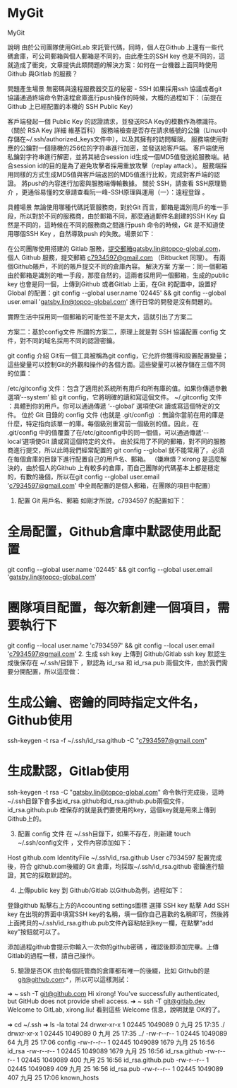 # MyGit
MyGit

說明
由於公司團隊使用GitLab 來託管代碼，同時，個人在Github 上還有一些代碼倉庫，可公司郵箱與個人郵箱是不同的，由此產生的SSH key 也是不同的，這就造成了衝突，文章提供此類問題的解決方案：如何在一台機器上面同時使用Github 與Gitlab 的服務？

問題產生場景
無密碼與遠程服務器交互的秘密 - SSH
如果採用ssh 協議或者git 協議通過終端命令對遠程倉庫進行push操作的時候，大概的過程如下：（前提在 Github 上已經配置的本機的 SSH Public Key）

客戶端發起一個 Public Key 的認證請求，並發送RSA Key的模數作為標識符。 （關於 RSA Key 詳細 維基百科）
服務端檢查是否存在請求帳號的公鑰（Linux中存儲在~/.ssh/authorized_keys文件中），以及其擁有的訪問權限。
服務端使用對應的公鑰對一個隨機的256位的字符串進行加密，並發送給客戶端。
客戶端使用私鑰對字符串進行解密，並將其結合session id生成一個MD5值發送給服務端。結合session id的目的是為了避免攻擊者採用重放攻擊（replay attack）。
服務端採用同樣的方式生成MD5值與客戶端返回的MD5值進行比較，完成對客戶端的認證。
將push的內容進行加密與服務端傳輸數據。
關於 SSH，請查看 SSH原理簡介 ，更通俗易懂的文章請查看阮一峰-SSH原理與運用（一）：遠程登錄 。

具體場景
無論使用哪種代碼託管服務商，對於Git 而言，郵箱是識別用戶的唯一手段，所以對於不同的服務商，由於郵箱不同，那麼通過郵件名創建的SSH Key 自然是不同的，這時候在不同的服務商之間進行push 命令的時候，Git 是不知道使用哪個SSH Key ，自然導致push 的失敗。場景如下：

在公司團隊使用搭建的 Gitlab 服務，提交郵箱gatsby.lin@topco-global.com， 個人 Github 服務，提交郵箱 c7934597@gmail.com （Bitbucket 同理）。
有兩個Github賬戶，不同的賬戶提交不同的倉庫內容。
解決方案
方案一：同一個郵箱
由於郵箱是識別的唯一手段，那麼自然的，這兩者採用同一個郵箱，生成的public key 也會是同一個，上傳到Github 或者Gitlab 上面，在Git 的配置中，設置好Global 的配置：git config --global user.name '02445' && git config --global user.email 'gatsby.lin@topco-global.com' 進行日常的開發是沒有問題的。

實際生活中採用同一個郵箱的可能性並不是太大，這就引出了方案二

方案二：基於config文件
所謂的方案二，原理上就是對 SSH 協議配置 config 文件，對不同的域名採用不同的認證密鑰。

git config 介紹
Git有一個工具被稱為git config，它允許你獲得和設置配置變量；這些變量可以控制Git的外觀和操作的各個方面。這些變量可以被存儲在三個不同的位置：

/etc/gitconfig 文件：包含了適用於系統所有用戶和所有庫的值。如果你傳遞參數選項’--system’ 給 git config，它將明確的讀和寫這個文件。
~/.gitconfig 文件 ：具體到你的用戶。你可以通過傳遞 ‘--global’ 選項使Git 讀或寫這個特定的文件。
位於 Git 目錄的 config 文件 (也就是 .git/config) ：無論你當前在用的庫是什麼，特定指向該單一的庫。每個級別重寫前一個級別的值。因此，在 .git/config 中的值覆蓋了在/etc/gitconfig中的同一個值，可以通過傳遞‘--local’選項使Git 讀或寫這個特定的文件。
由於採用了不同的郵箱，對不同的服務商進行提交，所以此時我們經常配置的 git config --global 就不能常用了，必須在每個倉庫的目錄下進行配置自己的用戶名、郵箱。 （嫌麻煩？xirong 是這麼解決的，由於個人的Github 上有較多的倉庫，而自己團隊的代碼基本上都是穩定的，有數的幾個，所以在git config --global user.email 'c7934597@gmail.com' 中全局配置的是個人郵箱，在團隊的項目中配置）

1. 配置 Git 用戶名、郵箱
如剛才所說，c7934597 的配置如下：

# 全局配置，Github倉庫中默認使用此配置
git config --global user.name '02445' && git config --global user.email 'gatsby.lin@topco-global.com'

# 團隊項目配置，每次新創建一個項目，需要執行下
git config --local user.name 'c7934597' && git config --local user.email 'c7934597@gmail.com'
2. 生成 ssh key 上傳到 Github/Gitlab
ssh key 默認生成後保存在 ~/.ssh/目錄下 ，默認為 id_rsa 和 id_rsa.pub 兩個文件，由於我們需要分開配置，所以這麼做：

# 生成公鑰、密鑰的同時指定文件名，Github使用
ssh-keygen -t rsa -f ~/.ssh/id_rsa.github -C "c7934597@gmail.com"

# 生成默認，Gitlab使用
ssh-keygen -t rsa -C "gatsby.lin@topco-global.com"
命令執行完成後，這時~/.ssh目錄下會多出id_rsa.github和id_rsa.github.pub兩個文件，id_rsa.github.pub 裡保存的就是我們要使用的key，這個key就是用來上傳到Github上的。

3. 配置 config 文件
在 ~/.ssh目錄下，如果不存在，則新建 touch ~/.ssh/config文件 ，文件內容添加如下：

Host github.com
     IdentityFile ~/.ssh/id_rsa.github
     User c7934597
配置完成後，符合 github.com後綴的 Git 倉庫，均採取~/.ssh/id_rsa.github 密鑰進行驗證，其它的採取默認的。

4. 上傳public key 到 Github/Gitlab
以Github為例，過程如下：

登錄github
點擊右上方的Accounting settings圖標
選擇 SSH key
點擊 Add SSH key
在出現的界面中填寫SSH key的名稱，填一個你自己喜歡的名稱即可，然後將上面拷貝的~/.ssh/id_rsa.github.pub文件內容粘帖到key一欄，在點擊“add key”按鈕就可以了。

添加過程github會提示你輸入一次你的github密碼 ，確認後即添加完畢。上傳Gitlab的過程一樣，請自己操作。

5. 驗證是否OK
由於每個託管商的倉庫都有唯一的後綴，比如 Github的是 git@github.com:*，所以可以這樣測試：

➜ ~ ssh -T git@github.com
Hi xirong! You've successfully authenticated, but GitHub does not provide shell access.
➜ ~ ssh -T git@gitlab.dev
Welcome to GitLab, xirong.liu!
看到這些 Welcome 信息，說明就是 OK的了。

➜ cd ~/.ssh
➜ ls -la
total 24
drwxr-xr-x 1 02445 1049089    0 九月 25 17:35 ./
drwxr-xr-x 1 02445 1049089    0 九月 25 17:35 ../
-rw-r--r-- 1 02445 1049089   64 九月 25 17:06 config
-rw-r--r-- 1 02445 1049089 1679 九月 25 16:56 id_rsa
-rw-r--r-- 1 02445 1049089 1679 九月 25 16:56 id_rsa.github
-rw-r--r-- 1 02445 1049089  400 九月 25 16:56 id_rsa.github.pub
-rw-r--r-- 1 02445 1049089  409 九月 25 16:56 id_rsa.pub
-rw-r--r-- 1 02445 1049089  407 九月 25 17:06 known_hosts
